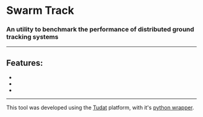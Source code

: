 # Swarm Track
### An utility to benchmark the performance of distributed ground tracking systems
---
## Features:

 - 
 - 
 -

---

This tool was developed using the [Tudat](https://docs.tudat.space/en/latest/) platform, with it's [python wrapper](https://github.com/tudat-team/tudatpy/).
